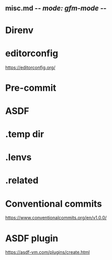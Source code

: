 ## misc.md -*- mode: gfm-mode -*-
<!--
Summary:

Tags:
-->

# Direnv

# editorconfig
https://editorconfig.org/

# Pre-commit

# ASDF

# .temp dir

# .lenvs

# .related

# Conventional commits
https://www.conventionalcommits.org/en/v1.0.0/

# ASDF plugin
https://asdf-vm.com/plugins/create.html
